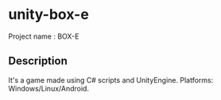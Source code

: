 # unity-box-e
Project name : BOX-E

## Description 

It's a game made using C# scripts and UnityEngine.
Platforms: Windows/Linux/Android.

